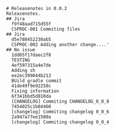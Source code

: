 
    # Releasenotes in 0.0.2
    Releasenotes.
    ## Jira
      f9f48aad715d55f
      CSPROC-001 Commiting files
    ## Jira
      d5e780452238ab5
      CSPROC-002 Adding another change....'
    ## No issue
      1dd05f17daec2f8
      TESTING
      4ef597315a4e7de
      Adding sh
      ee2ec399044b213
      BUild gradle commit
      41de49f9e92250c
      Fixing information
      6f341bbd5d810da
      [CHANGELOG] Commiting CHANGELOG_0_0_8
      7454025c1b04460
      [changelog] Commiting changelog 0_0_6
      2a947a77ee1500a
      [changelog] Commiting changelog 0_0_4
    